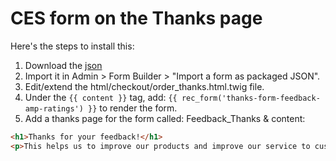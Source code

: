 
# CES form on the Thanks page

Here's the steps to install this:

1. Download the [json](./Thanks-Form-Feedback-Ratings-export-21-01-2020.json)
2. Import it in Admin > Form Builder > "Import a form as packaged JSON".
3. Edit/extend the html/checkout/order_thanks.html.twig file.
4. Under the `{{ content }}` tag, add: `{{ rec_form('thanks-form-feedback-amp-ratings') }}` to render the form.
5. Add a thanks page for the form called: Feedback_Thanks & content:
```html
<h1>Thanks for your feedback!</h1>
<p>This helps us to improve our products and improve our service to customers.</p>
```
